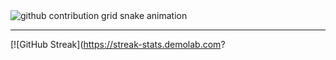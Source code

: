 <picture>
  <source media="(prefers-color-scheme: dark)" srcset="https://raw.githubusercontent.com/Gaurav-pandey406/Gaurav-pandey406/output/github-contribution-grid-snake-dark.svg">
  <source media="(prefers-color-scheme: light)" srcset="https://raw.githubusercontent.com/Gaurav-pandey406/Gaurav-pandey406/output/github-contribution-grid-snake.svg">
  <img alt="github contribution grid snake animation" src="https://raw.githubusercontent.com/Gaurav-pandey406/Gaurav-pandey406/output/github-contribution-grid-snake.svg">
</picture>

---

[![GitHub Streak](https://streak-stats.demolab.com?
